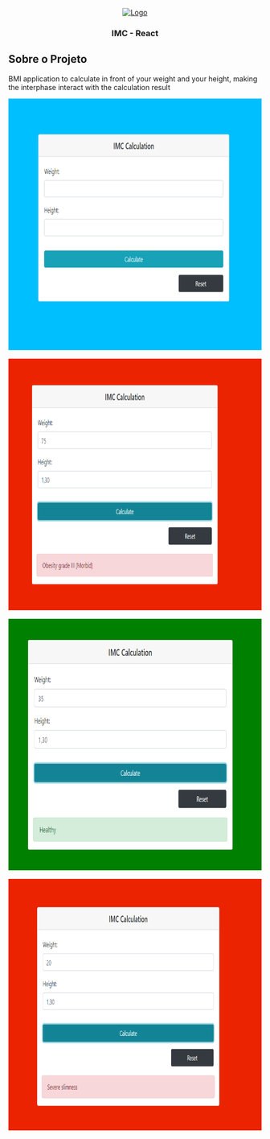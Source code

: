 <p align="center">
  <a href="https://github.com/othneildrew/Best-README-Template">
    <img src="https://i2.wp.com/centrodiagnosticodigestivo.com.br/wp-content/uploads/2018/02/unnamed.png?resize=300%2C300" alt="Logo" width="80" height="80">
  </a>
  <h3 align="center">IMC - React</h3>
</p>

## Sobre o Projeto

BMI application to calculate in front of your weight and your height, making the interphase interact with the calculation result

<p align="center">
<img src="./img/image1.png" alt="exibição de aplicação 1" width="800" height="500">
</p>
<p align="center">
<img src="./img/image2.png" alt="exibição de aplicação 2" width="800" height="500">
</p>
<p align="center">
<img src="./img/image3.png" alt="exibição de aplicação 3" width="800" height="500">
</p>
<p align="center">
<img src="./img/image4.png" alt="exibição de aplicação 4" width="800" height="500">
</p>
